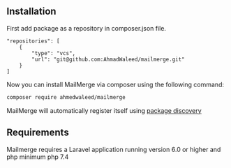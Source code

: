 ## Installation
First add package as a repository in composer.json file.

```
"repositories": [
    {
        "type": "vcs",
        "url": "git@github.com:AhmadWaleed/mailmerge.git"
    }
]
```

Now you can install MailMerge via composer using the following command:

```sh
composer require ahmedwaleed/mailmerge
```
MailMerge will automatically register itself using [package discovery](https://laravel.com/docs/packages#package-discovery)

## Requirements
Mailmerge requires a Laravel application running version 6.0 or higher and php minimum php 7.4